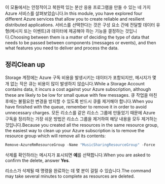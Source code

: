 <span data-ttu-id="b19f6-101">이 모듈에서는 안정적이고 복원력 있는 분산 응용 프로그램을 만들 수 있는 네 가지 Azure 서비스를 살펴보았습니다.</span><span class="sxs-lookup"><span data-stu-id="b19f6-101">In this module, you have explored four different Azure services that allow you to create reliable and resilient distributed applications.</span></span> <span data-ttu-id="b19f6-102">서비스를 선택한다는 것은 구성 요소 간에 전달할 데이터 유형(메시지 또는 이벤트)과 데이터에 제공해야 하는 기능을 결정하는 것입니다.</span><span class="sxs-lookup"><span data-stu-id="b19f6-102">Choosing between them is a matter of deciding the type of data that needs to be passed between components (messages or events), and then what features you need to deliver and process the data.</span></span>

## <a name="clean-up"></a><span data-ttu-id="b19f6-103">정리</span><span class="sxs-lookup"><span data-stu-id="b19f6-103">Clean up</span></span>

<span data-ttu-id="b19f6-104">Storage 계정에는 Azure 구독 비용을 발생시키는 데이터가 포함되지만, 메시지가 몇 개 없는 작은 큐는 비용이 많이 발생하지 않습니다.</span><span class="sxs-lookup"><span data-stu-id="b19f6-104">While a Storage Account contains data, it incurs a cost against your Azure subscription, although these are likely to be low for small queue with few messages.</span></span> <span data-ttu-id="b19f6-105">큐 작업을 마친 후에는 불필요한 변경을 방지할 수 있도록 반드시 큐를 제거해야 합니다.</span><span class="sxs-lookup"><span data-stu-id="b19f6-105">When you have finished with the queue, remember to remove it in order to avoid unnecessary charges.</span></span> <span data-ttu-id="b19f6-106">모든 리소스를 같은 리소스 그룹에 만들었기 때문에 Azure 구독을 정리하는 가장 쉬운 방법은 리소스 그룹을 제거하여 해당 내용을 모두 제거하는 것입니다.</span><span class="sxs-lookup"><span data-stu-id="b19f6-106">Because you created all the resources in the same resource group, the easiest way to clean up your Azure subscription is to remove the resource group which will remove all its contents:</span></span>

```powershell
Remove-AzureRmResourceGroup -Name "MusicSharingResourceGroup" -Force
```

<span data-ttu-id="b19f6-107">삭제를 확인하라는 메시지가 표시되면 **예**를 선택합니다.</span><span class="sxs-lookup"><span data-stu-id="b19f6-107">When you are asked to confirm the delete, answer **Yes**.</span></span>

<span data-ttu-id="b19f6-108">리소스가 삭제될 때 명령을 완료하는 데 몇 분이 걸릴 수 있습니다.</span><span class="sxs-lookup"><span data-stu-id="b19f6-108">The command may take several minutes to complete as resources are deleted.</span></span>